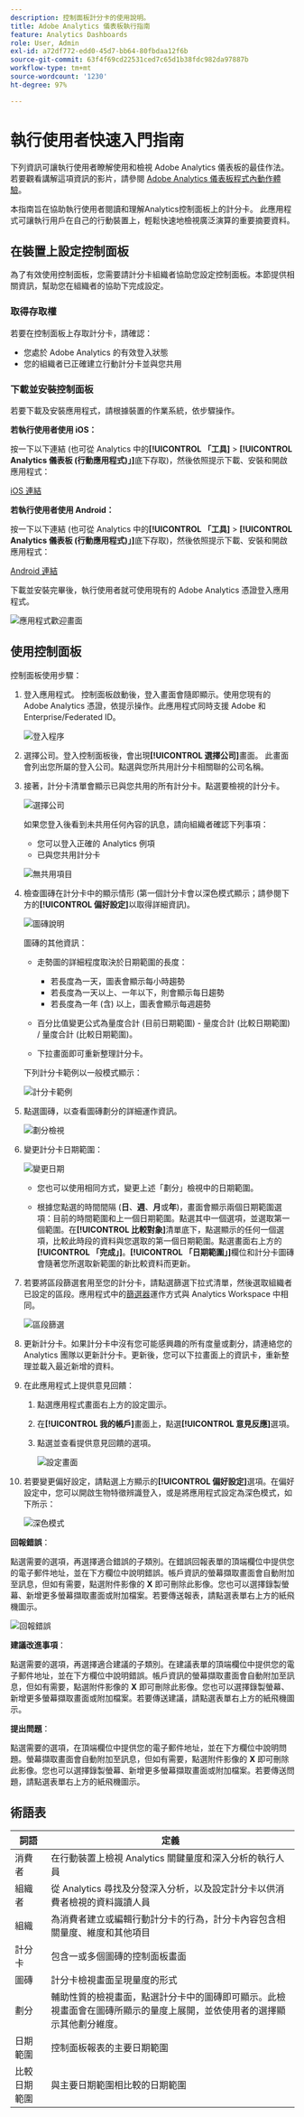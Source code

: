 ```yaml
---
description: 控制面板計分卡的使用說明。
title: Adobe Analytics 儀表板執行指南
feature: Analytics Dashboards
role: User, Admin
exl-id: a72df772-edd0-45d7-bb64-80fbdaa12f6b
source-git-commit: 63f4f69cd22531ced7c65d1b38fdc982da97887b
workflow-type: tm+mt
source-wordcount: '1230'
ht-degree: 97%

---
```


# 執行使用者快速入門指南

下列資訊可讓執行使用者瞭解使用和檢視 Adobe Analytics 儀表板的最佳作法。若要觀看講解這項資訊的影片，請參閱 [Adobe Analytics 儀表板程式內動作體驗](https://youtu.be/QXqQ_PkArbA)。

本指南旨在協助執行使用者閱讀和理解Analytics控制面板上的計分卡。 此應用程式可讓執行用戶在自己的行動裝置上，輕鬆快速地檢視廣泛演算的重要摘要資料。

## 在裝置上設定控制面板

為了有效使用控制面板，您需要請計分卡組織者協助您設定控制面板。本節提供相關資訊，幫助您在組織者的協助下完成設定。

### 取得存取權

若要在控制面板上存取計分卡，請確認：

* 您處於 Adobe Analytics 的有效登入狀態
* 您的組織者已正確建立行動計分卡並與您共用

### 下載並安裝控制面板

若要下載及安裝應用程式，請根據裝置的作業系統，依步驟操作。

**若執行使用者使用 iOS：**

按一下以下連結 (也可從 Analytics 中的&#x200B;**[!UICONTROL 「工具]** > **[!UICONTROL Analytics 儀表板 (行動應用程式)」]**&#x200B;底下存取)，然後依照提示下載、安裝和開啟應用程式：

[iOS 連結](https://apple.co/2zXq0aN)

**若執行使用者使用 Android：**

按一下以下連結 (也可從 Analytics 中的&#x200B;**[!UICONTROL 「工具]** > **[!UICONTROL Analytics 儀表板 (行動應用程式)」]**&#x200B;底下存取)，然後依照提示下載、安裝和開啟應用程式：

[Android 連結](https://bit.ly/2LM38Oo)

下載並安裝完畢後，執行使用者就可使用現有的 Adobe Analytics 憑證登入應用程式。

![應用程式歡迎畫面](assets/welcome.png)

## 使用控制面板

控制面板使用步驟：

1. 登入應用程式。 控制面板啟動後，登入畫面會隨即顯示。使用您現有的 Adobe Analytics 憑證，依提示操作。此應用程式同時支援 Adobe 和 Enterprise/Federated ID。

   ![登入程序](assets/signseq.png)

1. 選擇公司。登入控制面板後，會出現&#x200B;**[!UICONTROL 選擇公司]**&#x200B;畫面。 此畫面會列出您所屬的登入公司。點選與您所共用計分卡相關聯的公司名稱。

1. 接著，計分卡清單會顯示已與您共用的所有計分卡。點選要檢視的計分卡。

   ![選擇公司](assets/nextseq.png)

   如果您登入後看到未共用任何內容的訊息，請向組織者確認下列事項：

   * 您可以登入正確的 Analytics 例項
   * 已與您共用計分卡

   ![無共用項目](assets/nothing.png)

1. 檢查圖磚在計分卡中的顯示情形 (第一個計分卡會以深色模式顯示；請參閱下方的&#x200B;**[!UICONTROL 偏好設定]**&#x200B;以取得詳細資訊)。

   ![圖磚說明](assets/newexplain.png)

   圖磚的其他資訊：

   * 走勢圖的詳細程度取決於日期範圍的長度：

      * 若長度為一天，圖表會顯示每小時趨勢
      * 若長度為一天以上、一年以下，則會顯示每日趨勢
      * 若長度為一年 (含) 以上，圖表會顯示每週趨勢
   * 百分比值變更公式為量度合計 (目前日期範圍) - 量度合計 (比較日期範圍) / 量度合計 (比較日期範圍)。

   * 下拉畫面即可重新整理計分卡。

   下列計分卡範例以一般模式顯示：

   ![計分卡範例](assets/intro_scorecard.png)

1. 點選圖磚，以查看圖磚劃分的詳細運作資訊。

   ![劃分檢視](assets/sparkline.png)


1. 變更計分卡日期範圍：

   ![變更日期](assets/changedate.png)

   * 您也可以使用相同方式，變更上述「劃分」檢視中的日期範圍。

   * 根據您點選的時間間隔 (**日**、**週**、**月**&#x200B;或&#x200B;**年**)，畫面會顯示兩個日期範圍選項：目前的時間範圍和上一個日期範圍。點選其中一個選項，並選取第一個範圍。在&#x200B;**[!UICONTROL 比較對象]**&#x200B;清單底下，點選顯示的任何一個選項，比較此時段的資料與您選取的第一個日期範圍。點選畫面右上方的&#x200B;**[!UICONTROL 「完成」]**。**[!UICONTROL 「日期範圍」]**&#x200B;欄位和計分卡圖磚會隨著您所選取新範圍的新比較資料而更新。

1. 若要將區段篩選套用至您的計分卡，請點選篩選下拉式清單，然後選取組織者已設定的區段。應用程式中的[篩選器](https://experienceleague.adobe.com/docs/analytics-learn/tutorials/analysis-workspace/using-panels/using-drop-down-filters.html?lang=zh-Hant)運作方式與 Analytics Workspace 中相同。

   ![區段篩選](assets/segment_filter.png)

1. 更新計分卡。如果計分卡中沒有您可能感興趣的所有度量或劃分，請連絡您的 Analytics 團隊以更新計分卡。更新後，您可以下拉畫面上的資訊卡，重新整理並載入最近新增的資料。

1. 在此應用程式上提供意見回饋：

   1. 點選應用程式畫面右上方的設定圖示。
   2. 在&#x200B;**[!UICONTROL 我的帳戶]**&#x200B;畫面上，點選&#x200B;**[!UICONTROL 意見反應]**&#x200B;選項。
   3. 點選並查看提供意見回饋的選項。

      ![設定畫面](assets/settings.png)

1. 若要變更偏好設定，請點選上方顯示的&#x200B;**[!UICONTROL 偏好設定]**&#x200B;選項。在偏好設定中，您可以開啟生物特徵辨識登入，或是將應用程式設定為深色模式，如下所示：

   ![深色模式](assets/darkmode.png)


**回報錯誤**：

點選需要的選項，再選擇適合錯誤的子類別。在錯誤回報表單的頂端欄位中提供您的電子郵件地址，並在下方欄位中說明錯誤。帳戶資訊的螢幕擷取畫面會自動附加至訊息，但如有需要，點選附件影像的 **X** 即可刪除此影像。您也可以選擇錄製螢幕、新增更多螢幕擷取畫面或附加檔案。若要傳送報表，請點選表單右上方的紙飛機圖示。


![回報錯誤](assets/newbug.png)

**建議改進事項**：

點選需要的選項，再選擇適合建議的子類別。在建議表單的頂端欄位中提供您的電子郵件地址，並在下方欄位中說明錯誤。帳戶資訊的螢幕擷取畫面會自動附加至訊息，但如有需要，點選附件影像的 **X** 即可刪除此影像。您也可以選擇錄製螢幕、新增更多螢幕擷取畫面或附加檔案。若要傳送建議，請點選表單右上方的紙飛機圖示。

**提出問題**：

點選需要的選項，在頂端欄位中提供您的電子郵件地址，並在下方欄位中說明問題。螢幕擷取畫面會自動附加至訊息，但如有需要，點選附件影像的 **X** 即可刪除此影像。您也可以選擇錄製螢幕、新增更多螢幕擷取畫面或附加檔案。若要傳送問題，請點選表單右上方的紙飛機圖示。

## 術語表

| 詞語 | 定義 |
|--- |--- |
| 消費者 | 在行動裝置上檢視 Analytics 關鍵量度和深入分析的執行人員 |
| 組織者 | 從 Analytics 尋找及分發深入分析，以及設定計分卡以供消費者檢視的資料識讀人員 |
| 組織 | 為消費者建立或編輯行動計分卡的行為，計分卡內容包含相關量度、維度和其他項目 |
| 計分卡 | 包含一或多個圖磚的控制面板畫面 |
| 圖磚 | 計分卡檢視畫面呈現量度的形式 |
| 劃分 | 輔助性質的檢視畫面，點選計分卡中的圖磚即可顯示。此檢視畫面會在圖磚所顯示的量度上展開，並依使用者的選擇顯示其他劃分維度。 |
| 日期範圍 | 控制面板報表的主要日期範圍 |
| 比較日期範圍 | 與主要日期範圍相比較的日期範圍 |

